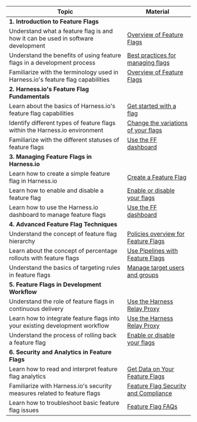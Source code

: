 | Topic                                                                            | Material                                                                                                                          |
| -------------------------------------------------------------------------------- | --------------------------------------------------------------------------------------------------------------------------------- |
| **1. Introduction to Feature Flags**                                               |                                                                                                                                   |
| Understand what a feature flag is and how it can be used in software development | [Overview of Feature Flags](/docs/feature-flags/get-started/overview)               |
| Understand the benefits of using feature flags in a development process          | [Best practices for managing flags](/docs/feature-flags/get-started/feature-flag-best-practices)    |
| Familiarize with the terminology used in Harness.io's feature flag capabilities  | [Overview of Feature Flags](/docs/feature-flags/get-started/overview)               |
| **2. Harness.io's Feature Flag Fundamentals**                                     |                                                                                                                                   |
| Learn about the basics of Harness.io's feature flag capabilities                 | [Get started with a flag](/docs/feature-flags/get-started/onboarding-guide)       |
| Identify different types of feature flags within the Harness.io environment      | [Change the variations of your flags](/docs/feature-flags/ff-creating-flag/manage-variations)         |
| Familiarize with the different statuses of feature flags                         | [Use the FF dashboard](/docs/feature-flags/ff-data/dashboard)                                         |
| **3. Managing Feature Flags in Harness.io**                                       |                                                                                                                                   |
| Learn how to create a simple feature flag in Harness.io                          | [Create a Feature Flag](/docs/feature-flags/ff-creating-flag/create-a-feature-flag)                   |
| Learn how to enable and disable a feature flag                                   | [Enable or disable your flags](/docs/feature-flags/ff-creating-flag/enable-or-disable-a-feature-flag) |
| Learn how to use the Harness.io dashboard to manage feature flags                | [Use the FF dashboard](/docs/feature-flags/ff-data/dashboard)                                         |
| **4. Advanced Feature Flag Techniques**                                            |                                                                                                                                   |
| Understand the concept of feature flag hierarchy                                 | [Policies overview for Feature Flags](/docs/feature-flags/harness-policy-engine)                      |
| Learn about the concept of percentage rollouts with feature flags                | [Use Pipelines with Feature Flags](/docs/category/use-pipelines-with-flags)                           |
| Understand the basics of targeting rules in feature flags                        | [Manage target users and groups](/docs/category/manage-target-users-and-groups)                       |
| **5. Feature Flags in Development Workflow**                                        |                                                                                                                                   |
| Understand the role of feature flags in continuous delivery                      | [Use the Harness Relay Proxy](/docs/category/use-the-harness-relay-proxy)                             |
| Learn how to integrate feature flags into your existing development workflow     | [Use the Harness Relay Proxy](/docs/category/use-the-harness-relay-proxy)                             |
| Understand the process of rolling back a feature flag                            | [Enable or disable your flags](/docs/feature-flags/ff-creating-flag/enable-or-disable-a-feature-flag) |
| **6. Security and Analytics in Feature Flags**                                     |                                                                                                                                   |
| Learn how to read and interpret feature flag analytics                           | [Get Data on Your Feature Flags](/docs/category/get-data-on-your-flags)                               |
| Familiarize with Harness.io's security measures related to feature flags         | [Feature Flag Security and Compliance](/docs/feature-flags/secure-ff/rbac-at-ff)                     |
| Learn how to troubleshoot basic feature flag issues                              | [Feature Flag FAQs](https://developer.harness.io/kb/feature-flags/harness-feature-flag-faqs)                                      |
